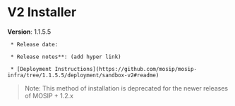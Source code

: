 # V2 Installer

**Version**: 1.1.5.5

     * Release date:

     * Release notes**: (add hyper link)

     * [Deployment Instructions](https://github.com/mosip/mosip-infra/tree/1.1.5.5/deployment/sandbox-v2#readme)


> Note: This method of installation is deprecated for the newer releases of MOSIP + 1.2.x

